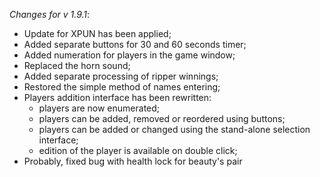 _Changes for v 1.9.1_:
- Update for XPUN has been applied;
- Added separate buttons for 30 and 60 seconds timer;
- Added numeration for players in the game window;
- Replaced the horn sound;
- Added separate processing of ripper winnings;
- Restored the simple method of names entering;
- Players addition interface has been rewritten:
    - players are now enumerated;
    - players can be added, removed or reordered using buttons;
    - players can be added or changed using the stand-alone selection interface;
    - edition of the player is available on double click;
- Probably, fixed bug with health lock for beauty's pair
